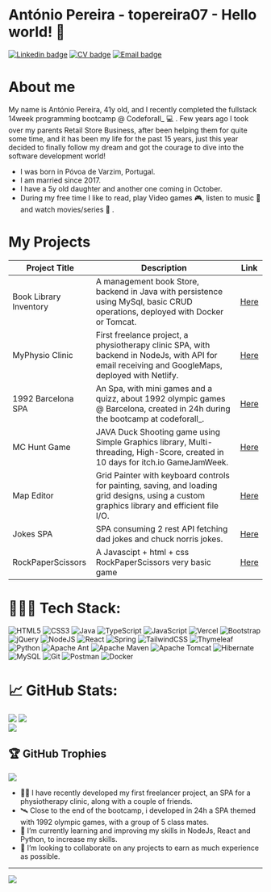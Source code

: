 # António Pereira - topereira07 - Hello world! 👋

[![Linkedin badge](https://img.shields.io/badge/LinkedIn-0077B5?style=for-the-badge&logo=linkedin&logoColor=white)](https://www.linkedin.com/in/antoniopereira07/)
[![CV badge](https://img.shields.io/badge/CV-PDF-red?style=for-the-badge)](https://drive.google.com/file/d/1bKmxNeHkJpD4HsIamTh1p9-T1lyX0wl_/view?usp=sharing)
[![Email badge](https://img.shields.io/badge/-Gmail-c71610?style=for-the-badge&logo=Gmail&logoColor=white)](mailto:topereira07@gmail.com)

# About me

My name is António Pereira, 41y old, and I recently completed the fullstack 14week programming bootcamp @ Codeforall_ 💻 . Few years ago I took over my parents Retail Store Business, after been helping them for quite some time, and it has been my life for the past 15 years, just this year decided to finally follow my dream and got the courage to dive into the software development world!

- I was born in Póvoa de Varzim, Portugal.
- I am married since 2017.
- I have a 5y old daughter and another one coming in October.
- During my free time I like to read, play Video games 🎮, listen to music 🎵 and watch movies/series 🍿 .

# My Projects

| Project Title | Description | Link |
|---------------|-------------|------|
| Book Library Inventory | A management book Store, backend in Java with persistence using MySql, basic CRUD operations, deployed with Docker or Tomcat. | [Here](https://github.com/topereira07/library_inventory) |
| MyPhysio Clinic | First freelance project, a physiotherapy clinic SPA, with backend in NodeJs, with API for email receiving and GoogleMaps, deployed with Netlify. | [Here](https://myphysio.netlify.app/) |
| 1992 Barcelona SPA | An Spa, with mini games and a quizz, about 1992 olympic games @ Barcelona, created in 24h during the bootcamp at codeforall_. | [Here](https://github.com/topereira07/1992-Barcelona-SPA) |
| MC Hunt Game | JAVA Duck Shooting game using Simple Graphics library, Multi-threading, High-Score, created in 10 days for itch.io GameJamWeek. | [Here](https://github.com/topereira07/McHuntGame) |
| Map Editor | Grid Painter with keyboard controls for painting, saving, and loading grid designs, using a custom graphics library and efficient file I/O. | [Here](https://github.com/topereira07/Map-Editor) |
| Jokes SPA | SPA consuming 2 rest API fetching dad jokes and chuck norris jokes. | [Here](https://github.com/topereira07/Jokes-SPA) |
| RockPaperScissors | A Javascipt + html + css RockPaperScissors very basic game | [Here](https://github.com/topereira07/RockPaperScissors) |

# 👨🏼‍💻 Tech Stack:
![HTML5](https://img.shields.io/badge/html5-%23E34F26.svg?style=flat&logo=html5&logoColor=white) ![CSS3](https://img.shields.io/badge/css3-%231572B6.svg?style=flat&logo=css3&logoColor=white) ![Java](https://img.shields.io/badge/java-%23ED8B00.svg?style=flat&logo=openjdk&logoColor=white) ![TypeScript](https://img.shields.io/badge/typescript-%23007ACC.svg?style=flat&logo=typescript&logoColor=white) ![JavaScript](https://img.shields.io/badge/javascript-%23323330.svg?style=flat&logo=javascript&logoColor=%23F7DF1E) ![Vercel](https://img.shields.io/badge/vercel-%23000000.svg?style=flat&logo=vercel&logoColor=white) ![Bootstrap](https://img.shields.io/badge/bootstrap-%238511FA.svg?style=flat&logo=bootstrap&logoColor=white) ![jQuery](https://img.shields.io/badge/jquery-%230769AD.svg?style=flat&logo=jquery&logoColor=white) ![NodeJS](https://img.shields.io/badge/Node.js-339933?logo=Node.js&logoColor=white) ![React](https://img.shields.io/badge/react-%2320232a.svg?style=flat&logo=react&logoColor=%2361DAFB) ![Spring](https://img.shields.io/badge/spring-%236DB33F.svg?style=flat&logo=spring&logoColor=white) ![TailwindCSS](https://img.shields.io/badge/tailwindcss-%2338B2AC.svg?style=flat&logo=tailwind-css&logoColor=white) ![Thymeleaf](https://img.shields.io/badge/Thymeleaf-%23005C0F.svg?style=flat&logo=Thymeleaf&logoColor=white) ![Python](https://img.shields.io/badge/python-%23323330.svg?style=flat&logo=python&logoColor=%23F7DF1E) ![Apache Ant](https://img.shields.io/badge/Apache%20Ant-A81C7D?style=flat&logo=Apache%20Ant&logoColor=white) ![Apache Maven](https://img.shields.io/badge/Apache%20Maven-C71A36?style=flat&logo=Apache%20Maven&logoColor=white) ![Apache Tomcat](https://img.shields.io/badge/apache%20tomcat-%23F8DC75.svg?style=flat&logo=apache-tomcat&logoColor=black) ![Hibernate](https://img.shields.io/badge/Hibernate-59666C?style=flat&logo=Hibernate&logoColor=white) ![MySQL](https://img.shields.io/badge/mysql-4479A1.svg?style=flat&logo=mysql&logoColor=white) ![Git](https://img.shields.io/badge/git-%23F05033.svg?style=flat&logo=git&logoColor=white) ![Postman](https://img.shields.io/badge/Postman-FF6C37?style=flat&logo=postman&logoColor=white) ![Docker](https://img.shields.io/badge/docker-%230db7ed.svg?style=flat&logo=docker&logoColor=white)
# 📈 GitHub Stats:
![](https://github-readme-stats.vercel.app/api?username=topereira07&count_private=true&show_icons=true&theme=dracula&hide=contribs&hide_border=true)
![](https://github-readme-streak-stats.herokuapp.com/?user=topereira07&theme=radical&hide_border=false)<br/>
![](https://github-readme-stats.vercel.app/api/top-langs/?username=topereira07&theme=radical&hide_border=false&include_all_commits=true&count_private=true&layout=compact)

## 🏆 GitHub Trophies
![](https://github-profile-trophy.vercel.app/?username=topereira07&theme=radical&no-frame=true&no-bg=true&margin-w=4)

- 🏃‍♂️ I have recently developed my first freelancer project, an SPA for a physiotherapy clinic, along with a couple of friends.
- 🛰️ Close to the end of the bootcamp, i developed in 24h a SPA themed with 1992 olympic games, with a group of 5 class mates. 
- 🐍 I’m currently learning and improving my skills in NodeJs, React and Python, to increase my skills.
- 👯 I’m looking to collaborate on any projects to earn as much experience as possible.



---
[![](https://visitcount.itsvg.in/api?id=topereira07&icon=6&color=5)](https://visitcount.itsvg.in)
